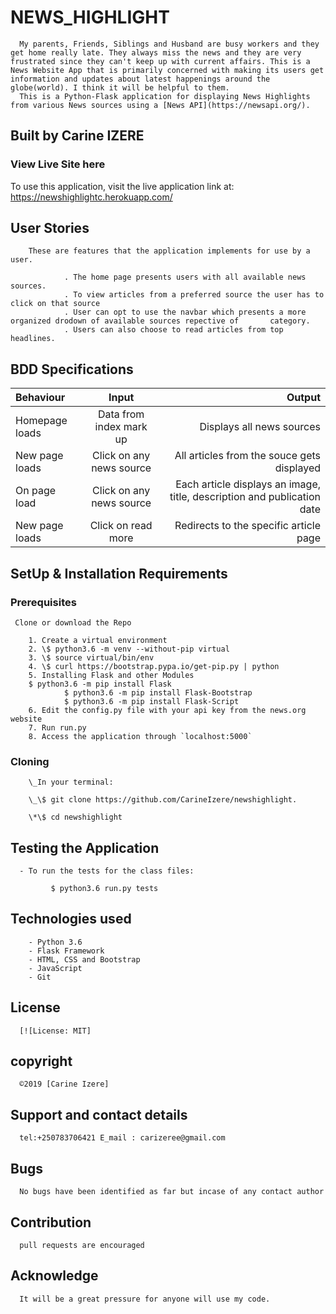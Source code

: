 # NEWS_HIGHLIGHT

      My parents, Friends, Siblings and Husband are busy workers and they get home really late. They always miss the news and they are very frustrated since they can't keep up with current affairs. This is a News Website App that is primarily concerned with making its users get information and updates about latest happenings around the globe(world). I think it will be helpful to them.
      This is a Python-Flask application for displaying News Highlights from various News sources using a [News API](https://newsapi.org/).

## Built by Carine IZERE

### View Live Site here

To use this application, visit the live application link at:
https://newshighlightc.herokuapp.com/

## User Stories

        These are features that the application implements for use by a user.

                . The home page presents users with all available news sources.
                . To view articles from a preferred source the user has to click on that source
                . User can opt to use the navbar which presents a more      organized drodown of available sources repective of       category.
                . Users can also choose to read articles from top headlines.

## BDD Specifications

| Behaviour      |          Input           |                                                                  Output |
| :------------- | :----------------------: | ----------------------------------------------------------------------: |
| Homepage loads | Data from index mark up  |                                               Displays all news sources |
| New page loads | Click on any news source |                              All articles from the souce gets displayed |
| On page load   | Click on any news source | Each article displays an image, title, description and publication date |
| New page loads |    Click on read more    |                                  Redirects to the specific article page |

## SetUp & Installation Requirements

### Prerequisites

     Clone or download the Repo

        1. Create a virtual environment
        2. \$ python3.6 -m venv --without-pip virtual
        3. \$ source virtual/bin/env
        4. \$ curl https://bootstrap.pypa.io/get-pip.py | python
        5. Installing Flask and other Modules
        $ python3.6 -m pip install Flask
                $ python3.6 -m pip install Flask-Bootstrap
                $ python3.6 -m pip install Flask-Script
        6. Edit the config.py file with your api key from the news.org website
        7. Run run.py
        8. Access the application through `localhost:5000`

### Cloning

        \_In your terminal:

        \_\$ git clone https://github.com/CarineIzere/newshighlight.

        \*\$ cd newshighlight

## Testing the Application

      - To run the tests for the class files:

             $ python3.6 run.py tests

## Technologies used

        - Python 3.6
        - Flask Framework
        - HTML, CSS and Bootstrap
        - JavaScript
        - Git

## License

      [![License: MIT]

## copyright

      ©2019 [Carine Izere]

## Support and contact details

      tel:+250783706421 E_mail : carizeree@gmail.com

## Bugs

      No bugs have been identified as far but incase of any contact author

## Contribution

      pull requests are encouraged

## Acknowledge

      It will be a great pressure for anyone will use my code.
